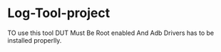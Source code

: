 # Log-Tool-project

TO use this tool DUT Must Be Root enabled  And Adb Drivers has to be installed properlly.

